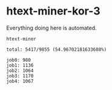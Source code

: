 # htext-miner-kor-3

Everything doing here is automated.

```
htext-miner

total: 5417/9855 (54.96702181633688%)

job0: 980
job1: 1136
job2: 1064
job3: 1170
job4: 1067
```